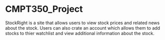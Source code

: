 # CMPT350_Project

StockRight is a site that allows users to view stock prices and related news about the stock. Users can also crate an account which allows them to add stocks to thier watchlist and view additional information about the stock. 
